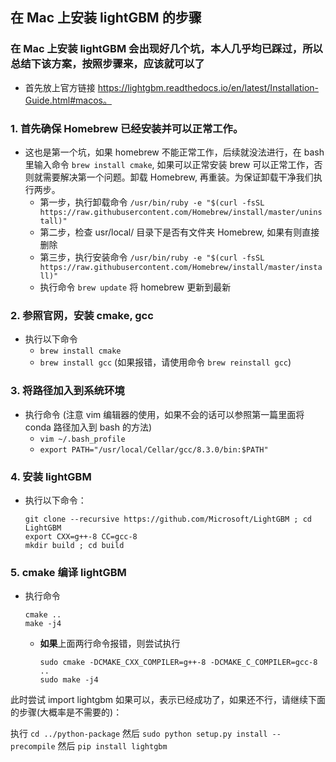 ## 在 Mac 上安装 lightGBM 的步骤
### 在 Mac 上安装 lightGBM 会出现好几个坑，本人几乎均已踩过，所以总结下该方案，按照步骤来，应该就可以了
- 首先放上官方链接  https://lightgbm.readthedocs.io/en/latest/Installation-Guide.html#macos。


### 1. 首先确保 Homebrew 已经安装并可以正常工作。
- 这也是第一个坑，如果 homebrew 不能正常工作，后续就没法进行，在 bash里输入命令 ```brew install cmake```, 如果可以正常安装 brew 可以正常工作，否则就需要解决第一个问题。卸载 Homebrew, 再重装。为保证卸载干净我们执行两步。
  - 第一步，执行卸载命令 
  ```/usr/bin/ruby -e "$(curl -fsSL https://raw.githubusercontent.com/Homebrew/install/master/uninstall)"``` 
  - 第二步，检查 usr/local/ 目录下是否有文件夹 Homebrew, 如果有则直接删除
  - 第三步，执行安装命令
  ```/usr/bin/ruby -e "$(curl -fsSL https://raw.githubusercontent.com/Homebrew/install/master/install)" ```
  - 执行命令 ```brew update``` 将 homebrew 更新到最新
### 2. 参照官网，安装 cmake, gcc
- 执行以下命令
    - ```brew install cmake```
    - ```brew install gcc``` (如果报错，请使用命令 ```brew reinstall gcc```)
### 3. 将路径加入到系统环境
- 执行命令 (注意 vim 编辑器的使用，如果不会的话可以参照第一篇里面将 conda 路径加入到 bash 的方法)
  - ```vim ~/.bash_profile```
  - ```export PATH="/usr/local/Cellar/gcc/8.3.0/bin:$PATH"```
### 4. 安装 lightGBM
- 执行以下命令：
  ```
  git clone --recursive https://github.com/Microsoft/LightGBM ; cd LightGBM
  export CXX=g++-8 CC=gcc-8
  mkdir build ; cd build
  ```
### 5. cmake 编译 lightGBM
- 执行命令 
  ```
  cmake ..
  make -j4
  ``` 
    - **如果**上面两行命令报错，则尝试执行 
      
      ```
      sudo cmake -DCMAKE_CXX_COMPILER=g++-8 -DCMAKE_C_COMPILER=gcc-8 ..
      sudo make -j4
      ```
此时尝试 import lightgbm 如果可以，表示已经成功了，如果还不行，请继续下面的步骤(大概率是不需要的)：

执行 ```cd ../python-package```
然后 ```sudo python setup.py install --precompile```
然后 ```pip install lightgbm```
 
